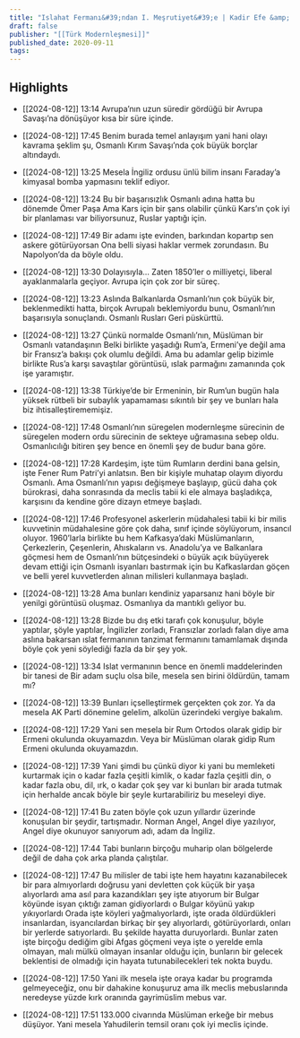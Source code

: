 ```yaml
---
title: "Islahat Fermanı&#39;ndan I. Meşrutiyet&#39;e | Kadir Efe &amp; Burak Durgut | Türk Modernleşmesi  #5"
draft: false
publisher: "[[Türk Modernleşmesi]]"
published_date: 2020-09-11
tags:
---
```



## Highlights
* [[2024-08-12]] 13:14  Avrupa’nın uzun süredir gördüğü bir Avrupa Savaşı’na dönüşüyor kısa bir süre içinde.

* [[2024-08-12]] 17:45  Benim burada temel anlayışım yani hani olayı kavrama şeklim şu, Osmanlı Kırım Savaşı’nda çok büyük borçlar altındaydı.

* [[2024-08-12]] 13:25  Mesela İngiliz ordusu ünlü bilim insanı Faraday’a kimyasal bomba yapmasını teklif ediyor.

* [[2024-08-12]] 13:24  Bu bir başarısızlık Osmanlı adına hatta bu dönemde Ömer Paşa Ama Kars için bir şans olabilir çünkü Kars’ın çok iyi bir planlaması var biliyorsunuz, Ruslar yaptığı için.

* [[2024-08-12]] 17:49  Bir adamı işte evinden, barkından kopartıp sen askere götürüyorsan Ona belli siyasi haklar vermek zorundasın. Bu Napolyon’da da böyle oldu.

* [[2024-08-12]] 13:30  Dolayısıyla… Zaten 1850’ler o milliyetçi, liberal ayaklanmalarla geçiyor. Avrupa için çok zor bir süreç.

* [[2024-08-12]] 13:23  Aslında Balkanlarda Osmanlı’nın çok büyük bir, beklenmedikti hatta, birçok Avrupalı beklemiyordu bunu, Osmanlı’nın başarısıyla sonuçlandı. Osmanlı Rusları Geri püskürttü.

* [[2024-08-12]] 13:27  Çünkü normalde Osmanlı’nın, Müslüman bir Osmanlı vatandaşının Belki birlikte yaşadığı Rum’a, Ermeni’ye değil ama bir Fransız’a bakışı çok olumlu değildi. Ama bu adamlar gelip bizimle birlikte Rus’a karşı savaştılar görüntüsü, ıslak parmağını zamanında çok işe yaramıştır.

* [[2024-08-12]] 13:38  Türkiye’de bir Ermeninin, bir Rum’un bugün hala yüksek rütbeli bir subaylık yapamaması sıkıntılı bir şey ve bunları hala biz ihtisalleştirememişiz.

* [[2024-08-12]] 17:48  Osmanlı’nın süregelen modernleşme sürecinin de süregelen modern ordu sürecinin de sekteye uğramasına sebep oldu. Osmanlıcılığı bitiren şey bence en önemli şey de budur bana göre.

* [[2024-08-12]] 17:28  Kardeşim, işte tüm Rumların derdini bana gelsin, işte Fener Rum Patri’yi anlatsın. Ben bir kişiyle muhatap olayım diyordu Osmanlı. Ama Osmanlı’nın yapısı değişmeye başlayıp, gücü daha çok bürokrasi, daha sonrasında da meclis tabii ki ele almaya başladıkça, karşısını da kendine göre dizayn etmeye başladı.

* [[2024-08-12]] 17:46  Profesyonel askerlerin müdahalesi tabii ki bir milis kuvvetinin müdahalesine göre çok daha, sınıf içinde söylüyorum, insancıl oluyor. 1960’larla birlikte bu hem Kafkasya’daki Müslümanların, Çerkezlerin, Çeşenlerin, Ahıskaların vs. Anadolu’ya ve Balkanlara göçmesi hem de Osmanlı’nın bütçesindeki o büyük açık büyüyerek devam ettiği için Osmanlı isyanları bastırmak için bu Kafkaslardan göçen ve belli yerel kuvvetlerden alınan milisleri kullanmaya başladı.

* [[2024-08-12]] 13:28  Ama bunları kendiniz yaparsanız hani böyle bir yenilgi görüntüsü oluşmaz. Osmanlıya da mantıklı geliyor bu.

* [[2024-08-12]] 13:28  Bizde bu dış etki tarafı çok konuşulur, böyle yaptılar, şöyle yaptılar, İngilizler zorladı, Fransızlar zorladı falan diye ama aslına bakarsan ıslat fermanının tanzimat fermanını tamamlamak dışında böyle çok yeni söylediği fazla da bir şey yok.

* [[2024-08-12]] 13:34  Islat vermanının bence en önemli maddelerinden bir tanesi de Bir adam suçlu olsa bile, mesela sen birini öldürdün, tamam mı?

* [[2024-08-12]] 13:39  Bunları içselleştirmek gerçekten çok zor. Ya da mesela AK Parti dönemine gelelim, alkolün üzerindeki vergiye bakalım.

* [[2024-08-12]] 17:29  Yani sen mesela bir Rum Ortodos olarak gidip bir Ermeni okulunda okuyamazdın. Veya bir Müslüman olarak gidip Rum Ermeni okulunda okuyamazdın.

* [[2024-08-12]] 17:39  Yani şimdi bu çünkü diyor ki yani bu memleketi kurtarmak için o kadar fazla çeşitli kimlik, o kadar fazla çeşitli din, o kadar fazla obu, dil, ırk, o kadar çok şey var ki bunları bir arada tutmak için herhalde ancak böyle bir şeyle kurtarabiliriz bu meseleyi diye.

* [[2024-08-12]] 17:41  Bu zaten böyle çok uzun yıllardır üzerinde konuşulan bir şeydir, tartışmadır. Norman Angel, Angel diye yazılıyor, Angel diye okunuyor sanıyorum adı, adam da İngiliz.

* [[2024-08-12]] 17:44  Tabi bunların birçoğu muharip olan bölgelerde değil de daha çok arka planda çalıştılar.

* [[2024-08-12]] 17:47  Bu milisler de tabi işte hem hayatını kazanabilecek bir para almıyorlardı doğrusu yani devletten çok küçük bir yaşa alıyorlardı ama asıl para kazandıkları şey işte atıyorum bir Bulgar köyünde isyan çıktığı zaman gidiyorlardı o Bulgar köyünü yakıp yıkıyorlardı Orada işte köyleri yağmalıyorlardı, işte orada öldürdükleri insanlardan, isyancılardan birkaç bir şey alıyorlardı, götürüyorlardı, onları bir yerlerde satıyorlardı. Bu şekilde hayatta duruyorlardı. Bunlar zaten işte birçoğu dediğim gibi Afgas göçmeni veya işte o yerelde emla olmayan, malı mülkü olmayan insanlar olduğu için, bunların bir gelecek beklentisi de olmadığı için hayata tutunabilecekleri tek nokta buydu.

* [[2024-08-12]] 17:50  Yani ilk mesela işte oraya kadar bu programda gelmeyeceğiz, onu bir dahakine konuşuruz ama ilk meclis mebuslarında neredeyse yüzde kırk oranında gayrimüslim mebus var.

* [[2024-08-12]] 17:51  133.000 civarında Müslüman erkeğe bir mebus düşüyor. Yani mesela Yahudilerin temsil oranı çok iyi meclis içinde.

